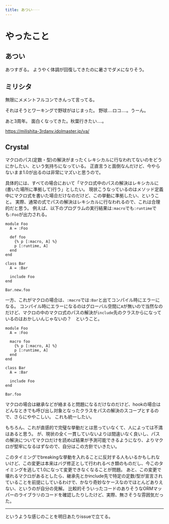 ```yaml
---
title: あつい‥‥
---
```


# やったこと

## あつい

あつすぎる。
ようやく体調が回復してきたのに暑さでダメになりそう。

## ミリシタ

無限にメメントフルコンできんって言ってる。

それはそうとワーキングで野球がはじまった。
野球‥‥ロコ‥‥。うーん。

あと3周年。
面白くなってきた。秋葉行きたい‥‥。

https://milishita-3rdanv.idolmaster.jp/va/

## Crystal

マクロのパス(定数・型)の解決がまったくレキシカルに行なわれてないのをどうにかしたい、という気持ちになっている。
正直言うと面倒なんだけど、今やらないまま1.0が出るのは非常にマズいと思うので。

具体的には、すべての場合において「マクロ式中のパスの解決はレキシカルに(書いた場所に準拠して)行う」としたい。
現状こうなっているのはメソッド定義中にマクロ式を書いた場合だけなのだけど、この挙動に準拠したい、ということ。
実際、通常の式でパスの解決はレキシカルに行なわれるので、これは合理的だと思う。
例えば、以下のプログラムの実行結果は`:macro`でも`:runtime`でも`:Foo`が出力される。

```crystal
module Foo
  A = :Foo

  def foo
    {% p [:macro, A] %}
    p [:runtime, A]
  end
end

class Bar
  A = :Bar

  include Foo
end

Bar.new.foo
```

一方、これがマクロの場合は、`:macro`では`:Bar`と出てコンパイル時にエラーになる。
コンパイル時にエラーになるのはグローバル空間に`A`が無いので当然なのだけど、マクロの中のマクロ式のパスの解決が`include`先のクラスからになっているのはおかしいんじゃないの？　ということ。

```crystal
module Foo
  A = :Foo

  macro foo
    {% p [:macro, A] %}
    p [:runtime, A]
  end
end

class Bar
  A = :Bar

  include Foo
end

Bar.foo
```

マクロの場合は継承などが絡まると問題になるだけなのだけど、hookの場合はどんなときでも呼び出し対象となったクラスをパスの解決のスコープとするので、さらにややこしい。
これも統一したい。

もちろん、これが直感的で完璧な挙動だとは思っていなくて、人によっては不満はあると思う。
が、現状の全く一貫していないよりは間違いなく良いし、パスの解決についてマクロだけを読めば結果が予測可能できるようになり、よりマクロが堅牢になるはずなので、自分はこの方針でいきたい。

このタイミングでbreakingな挙動を入れることに反対する人もいるかもしれないけど、この変更は本来はバグ修正として行われるべき類のものだし、今このタイミングを逃して1.0になって変更できなくなることが問題。
あと、この変更で壊れるマクロがあるとしたら、継承先とかinclude先で特定の定数/型が宣言されていることを前提にしているわけで、かなり奇妙なケースなのでほとんどありえない、というのが自分の見解。
比較的そういったコードのありそうなORMマッパーのライブラリのコードを確認したりしたけど、実際、無さそうな雰囲気だった。

- - -

というような感じのことを明日あたりissueで立てる。
